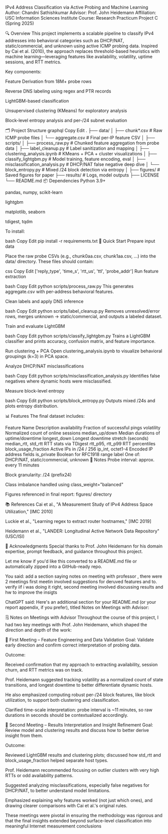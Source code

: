 IPv4 Address Classification via Active Probing and Machine Learning
Author: Chandni Sathishkumar
Advisor: Prof. John Heidemann
Affiliation: USC Information Sciences Institute
Course: Research Practicum Project C (Spring 2025)

🔍 Overview
This project implements a scalable pipeline to classify IPv4 addresses into behavioral categories such as DHCP/NAT, static/commercial, and unknown using active ICMP probing data. Inspired by Cai et al. (2010), the approach replaces threshold-based heuristics with machine learning—leveraging features like availability, volatility, uptime sessions, and RTT metrics.

Key components:

Feature Derivation from 18M+ probe rows

Reverse DNS labeling using regex and PTR records

LightGBM-based classification

Unsupervised clustering (KMeans) for exploratory analysis

Block-level entropy analysis and per-/24 subnet evaluation

🗂 Project Structure
graphql
Copy
Edit
.
├── data/
│   ├── chunk*.csv              # Raw ICMP probe files
│   └── aggregate.csv           # Final per-IP feature CSV
│
├── scripts/
│   ├── process_raw.py          # Chunked feature aggregation from probe data
│   ├── label_cleanup.py        # Label sanitization and mapping
│   ├── clustering_analysis.ipynb  # KMeans + PCA + cluster visualizations
│   ├── classify_lightgbm.py    # Model training, feature encoding, eval
│   ├── misclassification_analysis.py  # DHCP/NAT false negative deep dive
│   └── block_entropy.py        # Mixed /24 block detection via entropy
│
├── figures/                    # Saved figures for paper
├── results/                    # Logs, model outputs
├── LICENSE
└── README.md
📦 Dependencies
Python 3.9+

pandas, numpy, scikit-learn

lightgbm

matplotlib, seaborn

tdigest, tqdm

To install:

bash
Copy
Edit
pip install -r requirements.txt
🚀 Quick Start
Prepare input data

Place the raw probe CSVs (e.g., chunk0aa.csv, chunk1aa.csv, ...) into the data/ directory. These files should contain:

css
Copy
Edit
['reply_type', 'time_s', 'rtt_us', 'ttl', 'probe_addr']
Run feature extraction

bash
Copy
Edit
python scripts/process_raw.py
This generates aggregate.csv with per-address behavioral features.

Clean labels and apply DNS inference

bash
Copy
Edit
python scripts/label_cleanup.py
Removes unresolved/error rows, merges unknown → static/commercial, and outputs a labeled dataset.

Train and evaluate LightGBM

bash
Copy
Edit
python scripts/classify_lightgbm.py
Trains a LightGBM classifier and prints accuracy, confusion matrix, and feature importance.

Run clustering + PCA Open clustering_analysis.ipynb to visualize behavioral groupings (k=3) in PCA space.

Analyze DHCP/NAT misclassifications

bash
Copy
Edit
python scripts/misclassification_analysis.py
Identifies false negatives where dynamic hosts were misclassified.

Measure block-level entropy

bash
Copy
Edit
python scripts/block_entropy.py
Outputs mixed /24s and plots entropy distribution.

📊 Features
The final dataset includes:


Feature Name	Description
availability	Fraction of successful pings
volatility	Normalized count of online sessions
median_up/down	Median durations of uptime/downtime
longest_down	Longest downtime stretch (seconds)
median_rtt, std_rtt	RTT stats via TDigest
rtt_p95, rtt_p99	RTT percentiles
block_usage_fraction	Active IPs in /24 / 256
ip_int, octet1-4	Encoded IP address fields
is_private	Boolean for RFC1918 range
label	One of: DHCP/NAT, static/commercial, unknown
📌 Notes
Probe interval: approx. every 11 minutes

Block granularity: /24 (prefix24)

Class imbalance handled using class_weight="balanced"

Figures referenced in final report: figures/ directory

📚 References
Cai et al., "A Measurement Study of IPv4 Address Space Utilization," [IMC 2010]

Luckie et al., "Learning regex to extract router hostnames," [IMC 2019]

Heidemann et al., "LANDER: Longitudinal Active Network Data Repository" (USC/ISI)

🙏 Acknowledgments
Special thanks to Prof. John Heidemann for his domain expertise, prompt feedback, and guidance throughout this project.

Let me know if you'd like this converted to a README.md file or automatically zipped into a GitHub-ready repo.






You said:
add a section saying notes on meeting with professor , there were 2 meetings first meetin involved suggestions for deruved features and to. verify iif i was doing it right, second meeting involved discussing results and hw to improve the insigts


ChatGPT said:
Here's an additional section for your README.md (or your report appendix, if you prefer), titled Notes on Meetings with Advisor:

🗒️ Notes on Meetings with Advisor
Throughout the course of this project, I had two key meetings with Prof. John Heidemann, which shaped the direction and depth of the work:

📅 First Meeting – Feature Engineering and Data Validation
Goal: Validate early direction and confirm correct interpretation of probing data.

Outcome:

Received confirmation that my approach to extracting availability, session churn, and RTT metrics was on track.

Prof. Heidemann suggested tracking volatility as a normalized count of state transitions, and longest downtime to better differentiate dynamic hosts.

He also emphasized computing robust per-/24 block features, like block utilization, to support both clustering and classification.

Clarified time-scale interpretation: probe interval is ~11 minutes, so raw durations in seconds should be contextualized accordingly.

📅 Second Meeting – Results Interpretation and Insight Refinement
Goal: Review model and clustering results and discuss how to better derive insight from them.

Outcome:

Reviewed LightGBM results and clustering plots; discussed how std_rtt and block_usage_fraction helped separate host types.

Prof. Heidemann recommended focusing on outlier clusters with very high RTTs or odd availability patterns.

Suggested analyzing misclassifications, especially false negatives for DHCP/NAT, to better understand model limitations.

Emphasized explaining why features worked (not just which ones), and drawing clearer comparisons with Cai et al.'s original rules.

These meetings were pivotal in ensuring the methodology was rigorous and that the final insights extended beyond surface-level classification into meaningful Internet measurement conclusions
